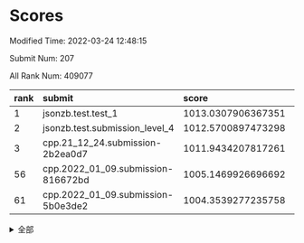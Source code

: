 # Scores

Modified Time: 2022-03-24 12:48:15

Submit Num: 207

All Rank Num: 409077

| rank |               submit               |       score        |       sigma        | pk_num |
| :--- | :--------------------------------- | :----------------- | :----------------- | :----- |
| 1    | jsonzb.test.test_1                 | 1013.0307906367351 | 0.7947662233346635 | 7908   |
| 2    | jsonzb.test.submission_level_4     | 1012.5700897473298 | 0.7776602113452473 | 7907   |
| 3    | cpp.21_12_24.submission-2b2ea0d7   | 1011.9434207817261 | 0.7838902085638315 | 7905   |
| 56   | cpp.2022_01_09.submission-816672bd | 1005.1469926696692 | 0.7311755260333336 | 7901   |
| 61   | cpp.2022_01_09.submission-5b0e3de2 | 1004.3539277235758 | 0.7123264107172148 | 7905   |


<details>
<summary>全部</summary>

| rank |                 submit                 |       score        |       sigma        | pk_num |
| :--- | :------------------------------------- | :----------------- | :----------------- | :----- |
| 1    | jsonzb.test.test_1                     | 1013.0307906367351 | 0.7947662233346635 | 7908   |
| 2    | jsonzb.test.submission_level_4         | 1012.5700897473298 | 0.7776602113452473 | 7907   |
| 3    | cpp.21_12_24.submission-2b2ea0d7       | 1011.9434207817261 | 0.7838902085638315 | 7905   |
| 4    | gobigger.level_3.submission_level_3_49 | 1011.4178696058649 | 0.7607070616843783 | 7903   |
| 5    | gobigger.level_3.submission_level_3_22 | 1011.2577391385521 | 0.7749682193289552 | 7905   |
| 6    | gobigger.level_3.submission_level_3_24 | 1011.1908953451858 | 0.7864774066601543 | 7906   |
| 7    | gobigger.level_3.submission_level_3_18 | 1011.1893566404824 | 0.7624620644528773 | 7907   |
| 8    | gobigger.level_3.submission_level_3_12 | 1011.1641321304708 | 0.7411962903606971 | 7901   |
| 9    | gobigger.level_3.submission_level_3_33 | 1010.9551574845296 | 0.7687019903459795 | 7903   |
| 10   | gobigger.level_3.submission_level_3_16 | 1010.8614371461475 | 0.7593149135885197 | 7908   |
| 11   | gobigger.level_3.submission_level_3_19 | 1010.8474895926479 | 0.7743869897433558 | 7904   |
| 12   | gobigger.level_3.submission_level_3_15 | 1010.7389103706846 | 0.7663233680392192 | 7900   |
| 13   | gobigger.level_3.submission_level_3_0  | 1010.5332709423863 | 0.7575720891647415 | 7900   |
| 14   | gobigger.level_3.submission_level_3_38 | 1010.4787444922933 | 0.7927370716165616 | 7906   |
| 15   | gobigger.level_3.submission_level_3_28 | 1010.2697376438439 | 0.7619215640426058 | 7903   |
| 16   | gobigger.level_3.submission_level_3_45 | 1010.2270036087061 | 0.7450918911710402 | 7899   |
| 17   | gobigger.level_3.submission_level_3_47 | 1010.1958646491865 | 0.7630058795542908 | 7908   |
| 18   | gobigger.level_3.submission_level_3_25 | 1010.1861853628557 | 0.7600032129792551 | 7908   |
| 19   | gobigger.level_3.submission_level_3_21 | 1010.0852630997559 | 0.7782662687201639 | 7909   |
| 20   | gobigger.level_3.submission_level_3_27 | 1010.0665666275556 | 0.7665103038507496 | 7900   |
| 21   | gobigger.level_3.submission_level_3_20 | 1010.0305350272364 | 0.7290818753557702 | 7908   |
| 22   | gobigger.level_3.submission_level_3_43 | 1010.0061831644089 | 0.7536983628369581 | 7906   |
| 23   | gobigger.level_3.submission_level_3_29 | 1009.9858039926039 | 0.7450642903588074 | 7906   |
| 24   | gobigger.level_3.submission_level_3_8  | 1009.9654689013661 | 0.7297808105431345 | 7904   |
| 25   | gobigger.level_3.submission_level_3_36 | 1009.9249762432712 | 0.7573423836323446 | 7906   |
| 26   | gobigger.level_3.submission_level_3_4  | 1009.9203654608026 | 0.7410489324000821 | 7905   |
| 27   | gobigger.level_3.submission_level_3_34 | 1009.8900499224836 | 0.7815520399775558 | 7908   |
| 28   | gobigger.level_3.submission_level_3_1  | 1009.8645315794882 | 0.776995509368324  | 7903   |
| 29   | gobigger.level_3.submission_level_3_48 | 1009.8298956776677 | 0.7540938498178951 | 7904   |
| 30   | gobigger.level_3.submission_level_3_39 | 1009.7909389595364 | 0.7427810318204048 | 7907   |
| 31   | gobigger.level_3.submission_level_3_6  | 1009.7870006028535 | 0.7524233672223307 | 7905   |
| 32   | gobigger.level_3.submission_level_3_2  | 1009.729573413881  | 0.7542980018680375 | 7908   |
| 33   | gobigger.level_3.submission_level_3_26 | 1009.7054561087165 | 0.7547560370767546 | 7907   |
| 34   | gobigger.level_3.submission_level_3_23 | 1009.6938667329171 | 0.7521218987635176 | 7905   |
| 35   | gobigger.level_3.submission_level_3_5  | 1009.6328803741156 | 0.7545078460232402 | 7904   |
| 36   | gobigger.level_3.submission_level_3_46 | 1009.6196105293517 | 0.7496219190496112 | 7909   |
| 37   | gobigger.level_3.submission_level_3_42 | 1009.5647229635408 | 0.7552013166754586 | 7907   |
| 38   | gobigger.level_3.submission_level_3_11 | 1009.5063849741844 | 0.7439048911472693 | 7905   |
| 39   | gobigger.level_3.submission_level_3_40 | 1009.450805588855  | 0.7426973259629834 | 7908   |
| 40   | gobigger.level_3.submission_level_3_31 | 1009.4493941218407 | 0.7448948505865255 | 7899   |
| 41   | gobigger.level_3.submission_level_3_30 | 1009.315249227437  | 0.7429109605939479 | 7909   |
| 42   | gobigger.level_3.submission_level_3_17 | 1009.2873607929796 | 0.7638172684498773 | 7906   |
| 43   | gobigger.level_3.submission_level_3_14 | 1009.0362449584644 | 0.7471893795713501 | 7907   |
| 44   | gobigger.level_3.submission_level_3_41 | 1008.8260784604792 | 0.7434529099044651 | 7901   |
| 45   | gobigger.level_3.submission_level_3_7  | 1008.7436718967227 | 0.7448204381337962 | 7905   |
| 46   | gobigger.level_3.submission_level_3_13 | 1008.6742530538937 | 0.7536855893000264 | 7902   |
| 47   | gobigger.level_3.submission_level_3_9  | 1008.5803243425897 | 0.7631462164715969 | 7905   |
| 48   | gobigger.level_3.submission_level_3_3  | 1008.5219800343524 | 0.7456611142123425 | 7907   |
| 49   | gobigger.level_3.submission_level_3_32 | 1008.5115043789622 | 0.7443734171421039 | 7907   |
| 50   | gobigger.level_3.submission_level_3_44 | 1008.4435424786861 | 0.7548339119160169 | 7902   |
| 51   | gobigger.level_3.submission_level_3_37 | 1008.353813803294  | 0.7491560699339865 | 7906   |
| 52   | gobigger.level_3.submission_level_3_35 | 1008.0358558761728 | 0.7249090599859122 | 7903   |
| 53   | gobigger.level_3.submission_level_3_10 | 1007.8993576826498 | 0.7540981878191871 | 7904   |
| 54   | gobigger.level_1.submission_level_1_11 | 1005.6054663796511 | 0.7169541350603001 | 7905   |
| 55   | gobigger.level_1.submission_level_1_2  | 1005.3454156028139 | 0.7128900375253356 | 7908   |
| 56   | cpp.2022_01_09.submission-816672bd     | 1005.1469926696692 | 0.7311755260333336 | 7901   |
| 57   | gobigger.level_1.submission_level_1_12 | 1005.1149018726206 | 0.7295128817047437 | 7911   |
| 58   | gobigger.level_1.submission_level_1_13 | 1004.888518651219  | 0.7308010823909948 | 7904   |
| 59   | gobigger.level_1.submission_level_1_21 | 1004.6592612379252 | 0.7155830511711448 | 7904   |
| 60   | gobigger.level_1.submission_level_1_41 | 1004.6365213343544 | 0.7068378758819734 | 7903   |
| 61   | cpp.2022_01_09.submission-5b0e3de2     | 1004.3539277235758 | 0.7123264107172148 | 7905   |
| 62   | gobigger.level_1.submission_level_1_49 | 1004.3069526140723 | 0.7091197230330673 | 7905   |
| 63   | gobigger.level_1.submission_level_1_30 | 1004.1844861572246 | 0.7152123174218852 | 7907   |
| 64   | gobigger.level_1.submission_level_1_10 | 1004.1790838595509 | 0.7096787374564104 | 7906   |
| 65   | gobigger.level_1.submission_level_1_48 | 1004.1645907364918 | 0.7227803749036313 | 7905   |
| 66   | gobigger.level_1.submission_level_1_37 | 1004.1458211473995 | 0.7255739315131611 | 7907   |
| 67   | gobigger.level_1.submission_level_1_6  | 1004.0606687096118 | 0.7021042694939814 | 7904   |
| 68   | gobigger.level_1.submission_level_1_40 | 1004.0343230499805 | 0.7258938579455912 | 7906   |
| 69   | gobigger.level_1.submission_level_1_24 | 1003.8603428048359 | 0.7140088747317676 | 7904   |
| 70   | gobigger.level_1.submission_level_1_3  | 1003.8026233628079 | 0.7052036496101334 | 7903   |
| 71   | gobigger.level_1.submission_level_1_4  | 1003.674411334327  | 0.7069227534252416 | 7902   |
| 72   | gobigger.level_1.submission_level_1_26 | 1003.6351220135028 | 0.7153398545930028 | 7910   |
| 73   | gobigger.level_1.submission_level_1_36 | 1003.623744777687  | 0.7060553826192071 | 7905   |
| 74   | gobigger.level_1.submission_level_1_46 | 1003.558673508845  | 0.7157408137558143 | 7906   |
| 75   | gobigger.level_1.submission_level_1_7  | 1003.5473688018561 | 0.6997990393089    | 7907   |
| 76   | gobigger.level_1.submission_level_1_1  | 1003.5216055945624 | 0.7078792305561394 | 7906   |
| 77   | gobigger.level_1.submission_level_1_19 | 1003.5002442773517 | 0.7191224370426276 | 7905   |
| 78   | gobigger.level_1.submission_level_1_5  | 1003.4950285053895 | 0.721619420512613  | 7908   |
| 79   | gobigger.level_1.submission_level_1_34 | 1003.4879643625383 | 0.7176801882195849 | 7911   |
| 80   | gobigger.level_1.submission_level_1_25 | 1003.4856538827305 | 0.716846451929103  | 7909   |
| 81   | gobigger.level_1.submission_level_1_14 | 1003.4557685861441 | 0.7103456399591316 | 7908   |
| 82   | gobigger.level_1.submission_level_1_47 | 1003.4384373079123 | 0.7149800878548833 | 7903   |
| 83   | gobigger.level_1.submission_level_1_17 | 1003.375641337747  | 0.7187071766616426 | 7901   |
| 84   | gobigger.level_1.submission_level_1_38 | 1003.3634201916797 | 0.7205740003659049 | 7904   |
| 85   | gobigger.level_1.submission_level_1_29 | 1003.3471408016544 | 0.7261281549325896 | 7905   |
| 86   | gobigger.level_1.submission_level_1_9  | 1003.3007241091975 | 0.714390442348491  | 7907   |
| 87   | gobigger.level_1.submission_level_1_44 | 1003.273546013155  | 0.7176864773602971 | 7904   |
| 88   | gobigger.level_1.submission_level_1_35 | 1003.2543942979461 | 0.7192954351908561 | 7902   |
| 89   | gobigger.level_1.submission_level_1_16 | 1003.1432831142008 | 0.7029508687409034 | 7899   |
| 90   | gobigger.level_1.submission_level_1_32 | 1003.061183297592  | 0.7137060049597612 | 7903   |
| 91   | gobigger.level_1.submission_level_1_42 | 1003.0395316707076 | 0.7087930664220637 | 7907   |
| 92   | gobigger.level_1.submission_level_1_18 | 1003.0153383152909 | 0.7147785395425277 | 7907   |
| 93   | gobigger.level_1.submission_level_1_43 | 1002.949668718389  | 0.7175068294766188 | 7905   |
| 94   | gobigger.level_1.submission_level_1_27 | 1002.9217432064803 | 0.7162052670853807 | 7906   |
| 95   | gobigger.level_1.submission_level_1_45 | 1002.8961470292761 | 0.709778769262827  | 7904   |
| 96   | gobigger.level_1.submission_level_1_22 | 1002.8380028769514 | 0.7056758313742658 | 7905   |
| 97   | gobigger.level_1.submission_level_1_20 | 1002.7489780532675 | 0.7270940724319522 | 7907   |
| 98   | gobigger.level_1.submission_level_1_39 | 1002.5863502089267 | 0.7192715542225673 | 7908   |
| 99   | gobigger.level_1.submission_level_1_15 | 1002.5274624664306 | 0.7186441786797744 | 7899   |
| 100  | gobigger.level_1.submission_level_1_0  | 1002.4485695062997 | 0.7023401697106515 | 7907   |
| 101  | gobigger.level_1.submission_level_1_8  | 1002.2115757885575 | 0.7149793477302048 | 7908   |
| 102  | gobigger.level_1.submission_level_1_23 | 1002.1370934217499 | 0.7137560679086244 | 7908   |
| 103  | gobigger.level_1.submission_level_1_28 | 1002.0658063144423 | 0.7008785413227159 | 7903   |
| 104  | gobigger.level_1.submission_level_1_31 | 1001.688911242633  | 0.7027513170319512 | 7902   |
| 105  | gobigger.level_1.submission_level_1_33 | 1001.4915655860434 | 0.7047349175450426 | 7901   |
| 106  | gobigger.random.submission_random_34   | 997.1309356038665  | 0.7145798762679704 | 7901   |
| 107  | gobigger.random.submission_random_33   | 997.0952938990916  | 0.7111490313080027 | 7904   |
| 108  | gobigger.random.submission_random_18   | 997.0918620480098  | 0.7079921682474257 | 7904   |
| 109  | gobigger.random.submission_random_15   | 997.0582426704772  | 0.701204980613523  | 7907   |
| 110  | gobigger.random.submission_random_5    | 996.8520925721336  | 0.704550024483873  | 7903   |
| 111  | gobigger.random.submission_random_42   | 996.838889608701   | 0.704181009261751  | 7903   |
| 112  | gobigger.random.submission_random_37   | 996.6872620258117  | 0.7027996569140775 | 7906   |
| 113  | gobigger.random.submission_random_7    | 996.6220790844679  | 0.7071149621125944 | 7907   |
| 114  | gobigger.random.submission_random_6    | 996.595398194899   | 0.7100445888446933 | 7902   |
| 115  | gobigger.random.submission_random_27   | 996.5692417443847  | 0.7116415694243425 | 7902   |
| 116  | gobigger.random.submission_random_26   | 996.5334294846845  | 0.7151449965375035 | 7905   |
| 117  | gobigger.random.submission_random_30   | 996.5134084980689  | 0.7182084221222015 | 7904   |
| 118  | gobigger.random.submission_random_8    | 996.4830107876179  | 0.7079056919354493 | 7906   |
| 119  | gobigger.random.submission_random_43   | 996.4805819004271  | 0.6983874030716398 | 7904   |
| 120  | gobigger.random.submission_random_22   | 996.4677137835951  | 0.7103120041895215 | 7900   |
| 121  | gobigger.random.submission_random_40   | 996.4266193404914  | 0.7121004272393788 | 7904   |
| 122  | gobigger.random.submission_random_13   | 996.3480516534945  | 0.7036482331503635 | 7901   |
| 123  | gobigger.random.submission_random_48   | 996.3465466625162  | 0.711819828368737  | 7903   |
| 124  | gobigger.random.submission_random_4    | 996.3168694299347  | 0.7202119168916802 | 7901   |
| 125  | gobigger.random.submission_random_19   | 996.3099152473777  | 0.7101034018813766 | 7909   |
| 126  | gobigger.random.submission_random_12   | 996.2999020746857  | 0.7037035270029289 | 7904   |
| 127  | gobigger.random.submission_random_49   | 996.0947714812228  | 0.7104362231973039 | 7904   |
| 128  | gobigger.random.submission_random_46   | 996.0860383493804  | 0.707286702246012  | 7906   |
| 129  | gobigger.random.submission_random_23   | 996.065242319561   | 0.7070012201355427 | 7910   |
| 130  | gobigger.random.submission_random_2    | 996.058814696688   | 0.7144973917303635 | 7907   |
| 131  | gobigger.random.submission_random_47   | 996.0433504853942  | 0.7121293343431639 | 7902   |
| 132  | gobigger.random.submission_random_36   | 996.0178921462789  | 0.7182174037573875 | 7906   |
| 133  | gobigger.random.submission_random_31   | 996.0140434773533  | 0.7166145234482496 | 7905   |
| 134  | gobigger.random.submission_random_0    | 996.0074692666565  | 0.7069561690911899 | 7902   |
| 135  | gobigger.random.submission_random_17   | 995.9844504580739  | 0.703095247420318  | 7904   |
| 136  | gobigger.random.submission_random_1    | 995.8289391550007  | 0.7099379132741334 | 7908   |
| 137  | gobigger.random.submission_random_28   | 995.8225492188673  | 0.708111880586596  | 7904   |
| 138  | gobigger.random.submission_random_24   | 995.8205182907682  | 0.7037024278564997 | 7905   |
| 139  | gobigger.random.submission_random_3    | 995.7616557432757  | 0.7087208781019418 | 7908   |
| 140  | gobigger.random.submission_random_32   | 995.7066532370123  | 0.7099649346597702 | 7905   |
| 141  | gobigger.random.submission_random_11   | 995.6534625669591  | 0.7172273351571333 | 7907   |
| 142  | gobigger.random.submission_random_39   | 995.6518282495969  | 0.7165854287484591 | 7904   |
| 143  | gobigger.random.submission_random_14   | 995.6082501860145  | 0.7041620519830396 | 7907   |
| 144  | gobigger.random.submission_random_9    | 995.6058261993293  | 0.717693630925076  | 7902   |
| 145  | gobigger.random.submission_random_35   | 995.529214384698   | 0.7053933898393118 | 7903   |
| 146  | gobigger.random.submission_random_44   | 995.5078507054451  | 0.7036751165776158 | 7905   |
| 147  | gobigger.random.submission_random_45   | 995.4031118760932  | 0.7063072421808991 | 7905   |
| 148  | gobigger.random.submission_random_25   | 995.3758455108697  | 0.7114253570244196 | 7905   |
| 149  | gobigger.random.submission_random_29   | 995.2099485650177  | 0.7126991357693863 | 7903   |
| 150  | gobigger.random.submission_random_10   | 995.098827775356   | 0.7107070545316004 | 7901   |
| 151  | gobigger.random.submission_random_41   | 995.0746954707508  | 0.7206045474441252 | 7897   |
| 152  | gobigger.random.submission_random_16   | 995.0079976806423  | 0.7096825797521836 | 7905   |
| 153  | gobigger.random.submission_random_20   | 994.8419698839151  | 0.7293886872910098 | 7908   |
| 154  | gobigger.random.submission_random_21   | 994.6527791517043  | 0.7140923443022715 | 7906   |
| 155  | gobigger.level_2.submission_level_2_49 | 994.3432387948063  | 0.7336746830658744 | 7902   |
| 156  | gobigger.level_2.submission_level_2_44 | 994.3382496370438  | 0.7277854048518578 | 7903   |
| 157  | gobigger.random.submission_random_38   | 994.038561250054   | 0.7335439976060346 | 7907   |
| 158  | gobigger.level_2.submission_level_2_6  | 993.642641080731   | 0.7201167171911255 | 7901   |
| 159  | gobigger.level_2.submission_level_2_24 | 993.5175055625542  | 0.7340579228086487 | 7909   |
| 160  | gobigger.level_2.submission_level_2_4  | 993.2653354180055  | 0.7291092625485072 | 7909   |
| 161  | gobigger.level_2.submission_level_2_29 | 993.1403350677073  | 0.7567938124391499 | 7907   |
| 162  | gobigger.level_2.submission_level_2_47 | 993.0794825782629  | 0.7282072716001361 | 7906   |
| 163  | gobigger.level_2.submission_level_2_30 | 993.0198325107261  | 0.7326073902510444 | 7906   |
| 164  | gobigger.level_2.submission_level_2_48 | 992.9897830875675  | 0.7310062217463724 | 7902   |
| 165  | gobigger.level_2.submission_level_2_27 | 992.8297087134691  | 0.7525533555040851 | 7908   |
| 166  | gobigger.level_2.submission_level_2_7  | 992.821086736395   | 0.7682420446775371 | 7908   |
| 167  | gobigger.level_2.submission_level_2_35 | 992.734123841976   | 0.7516464848750816 | 7907   |
| 168  | gobigger.level_2.submission_level_2_19 | 992.5525122929286  | 0.7362296021997023 | 7904   |
| 169  | gobigger.level_2.submission_level_2_15 | 992.416891567991   | 0.7330895471843313 | 7906   |
| 170  | gobigger.level_2.submission_level_2_1  | 992.3800229973635  | 0.7554074304926777 | 7908   |
| 171  | gobigger.level_2.submission_level_2_14 | 992.3325185278869  | 0.7512501583206724 | 7904   |
| 172  | gobigger.level_2.submission_level_2_11 | 992.3222432481649  | 0.7521740270853732 | 7906   |
| 173  | gobigger.level_2.submission_level_2_42 | 992.2975240398634  | 0.7449407680349881 | 7901   |
| 174  | gobigger.level_2.submission_level_2_39 | 992.2778142413954  | 0.7386642463295511 | 7904   |
| 175  | gobigger.level_2.submission_level_2_23 | 992.1868416711488  | 0.7403770145455953 | 7905   |
| 176  | gobigger.level_2.submission_level_2_46 | 992.1435708707279  | 0.7427793490635138 | 7909   |
| 177  | gobigger.level_2.submission_level_2_45 | 992.1269288921695  | 0.7421947117662869 | 7904   |
| 178  | gobigger.level_2.submission_level_2_20 | 992.1163945075526  | 0.7658657914794887 | 7904   |
| 179  | gobigger.level_2.submission_level_2_34 | 992.1130680270085  | 0.7320734760953326 | 7903   |
| 180  | gobigger.level_2.submission_level_2_25 | 992.0983777075187  | 0.7311157790948063 | 7908   |
| 181  | gobigger.level_2.submission_level_2_22 | 992.0813042384759  | 0.7380283340317161 | 7904   |
| 182  | gobigger.level_2.submission_level_2_0  | 992.0059945539757  | 0.7449926514685972 | 7907   |
| 183  | gobigger.level_2.submission_level_2_43 | 991.9924219181287  | 0.7385874783171642 | 7905   |
| 184  | gobigger.level_2.submission_level_2_2  | 991.9883923889065  | 0.7616640208707008 | 7901   |
| 185  | gobigger.level_2.submission_level_2_16 | 991.9844940633282  | 0.765981122412175  | 7905   |
| 186  | gobigger.level_2.submission_level_2_26 | 991.9057286921845  | 0.7422090667033717 | 7902   |
| 187  | gobigger.level_2.submission_level_2_37 | 991.8989751306273  | 0.7444242305814047 | 7905   |
| 188  | gobigger.level_2.submission_level_2_28 | 991.8517612308594  | 0.7339186023977837 | 7908   |
| 189  | gobigger.level_2.submission_level_2_8  | 991.8267300252711  | 0.7371813451499108 | 7907   |
| 190  | gobigger.level_2.submission_level_2_5  | 991.7992249161667  | 0.7462711699771155 | 7905   |
| 191  | gobigger.level_2.submission_level_2_13 | 991.7648849655748  | 0.7575931790352465 | 7903   |
| 192  | gobigger.level_2.submission_level_2_21 | 991.7513599331406  | 0.7529072278111424 | 7907   |
| 193  | gobigger.level_2.submission_level_2_9  | 991.7402783586159  | 0.7405056130996944 | 7904   |
| 194  | gobigger.level_2.submission_level_2_38 | 991.6956936599297  | 0.7685650186101611 | 7906   |
| 195  | gobigger.level_2.submission_level_2_32 | 991.6308246762108  | 0.7496559994122609 | 7901   |
| 196  | gobigger.level_2.submission_level_2_18 | 991.6213909643676  | 0.7281125287682716 | 7903   |
| 197  | gobigger.level_2.submission_level_2_12 | 991.5209955417585  | 0.7450355171641818 | 7904   |
| 198  | gobigger.level_2.submission_level_2_10 | 991.5064259901021  | 0.7776427322877055 | 7908   |
| 199  | gobigger.level_2.submission_level_2_40 | 991.252786938802   | 0.7756833879945859 | 7905   |
| 200  | gobigger.level_2.submission_level_2_3  | 991.0683471023003  | 0.7389046983352614 | 7904   |
| 201  | gobigger.level_2.submission_level_2_33 | 990.921643886795   | 0.7592648807531706 | 7904   |
| 202  | gobigger.level_2.submission_level_2_31 | 990.8702535014927  | 0.7560920119043093 | 7900   |
| 203  | gobigger.level_2.submission_level_2_17 | 990.3596174852707  | 0.7665830850974445 | 7903   |
| 204  | gobigger.level_2.submission_level_2_36 | 990.3086250551186  | 0.7691259693498459 | 7910   |
| 205  | gobigger.level_2.submission_level_2_41 | 990.0933510689712  | 0.7453423002773617 | 7906   |
| 206  | gobigger.none.submission_none_0        | 977.944005529785   | 1.3045608933880357 | 7897   |
| 207  | gobigger.none.submission_none_1        | 976.6609140628656  | 1.4081441577349412 | 7904   |

</details>
